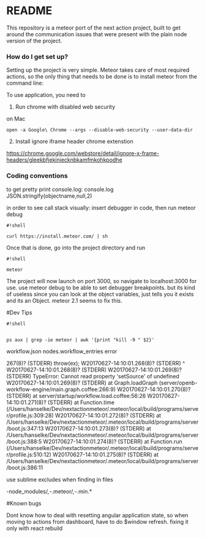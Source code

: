 # README #

This repository is a meteor port of the next action project, built to get around the communication issues that were present with the plain node version of the project.

### How do I get set up? ###
Setting up the project is very simple. Meteor takes care of most required actions, so the only thing that needs to be done is to install meteor from the command line:


To use application, you need to

1) Run chrome with disabled web security

on Mac
```
open -a Google\ Chrome --args --disable-web-security --user-data-dir
```

2) Install ignore iframe header chrome extenstion

https://chrome.google.com/webstore/detail/ignore-x-frame-headers/gleekbfjekiniecknbkamfmkohkpodhe

### Coding conventions ##

to get pretty print console.log:
console.log JSON.stringify(objectname,null,2) 

in order to see call stack visually:
insert debugger in code, then run meteor debug

```
#!shell

curl https://install.meteor.com/ | sh
```

Once that is done, go into the project directory and run


```
#!shell

meteor
```

The project will now launch on port 3000, so navigate to localhost:3000 for use. use meteor debug to be able to set debugger breakpoints. but its kind of useless since you can look at the object variables, just tells you it exists and its an Object. meteor 2.1 seems to fix this.

#Dev Tips
```
#!shell


ps aux | grep -ie meteor | awk '{print "kill -9 " $2}'
```



workflow.json nodes.workflow_entries error

267(8)? (STDERR) 						throw(ex);
W20170627-14:10:01.268(8)? (STDERR) 						^
W20170627-14:10:01.268(8)? (STDERR) 
W20170627-14:10:01.269(8)? (STDERR) TypeError: Cannot read property 'setSource' of undefined
W20170627-14:10:01.269(8)? (STDERR)     at Graph.loadGraph (server/openb-workflow-engine/main.graph.coffee:266:9)
W20170627-14:10:01.270(8)? (STDERR)     at server/startup/workflow.load.coffee:56:26
W20170627-14:10:01.271(8)? (STDERR)     at Function.time (/Users/hanselke/Dev/nextactionmeteor/.meteor/local/build/programs/server/profile.js:309:28)
W20170627-14:10:01.272(8)? (STDERR)     at /Users/hanselke/Dev/nextactionmeteor/.meteor/local/build/programs/server/boot.js:347:13
W20170627-14:10:01.273(8)? (STDERR)     at /Users/hanselke/Dev/nextactionmeteor/.meteor/local/build/programs/server/boot.js:388:5
W20170627-14:10:01.274(8)? (STDERR)     at Function.run (/Users/hanselke/Dev/nextactionmeteor/.meteor/local/build/programs/server/profile.js:510:12)
W20170627-14:10:01.275(8)? (STDERR)     at /Users/hanselke/Dev/nextactionmeteor/.meteor/local/build/programs/server/boot.js:386:11


use sublime excludes when finding in files

-node_modules/*,-*.meteor/*,-*.min.*




#Known bugs

Dont know how to deal with resetting angular application state, so when moving to actions from dashboard, have to do $window refresh. fixing it only with react rebuild






